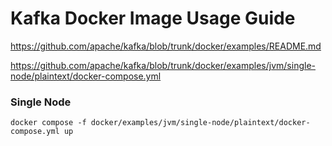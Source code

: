 # Kafka Docker Image Usage Guide

https://github.com/apache/kafka/blob/trunk/docker/examples/README.md

https://github.com/apache/kafka/blob/trunk/docker/examples/jvm/single-node/plaintext/docker-compose.yml

### Single Node

    docker compose -f docker/examples/jvm/single-node/plaintext/docker-compose.yml up
